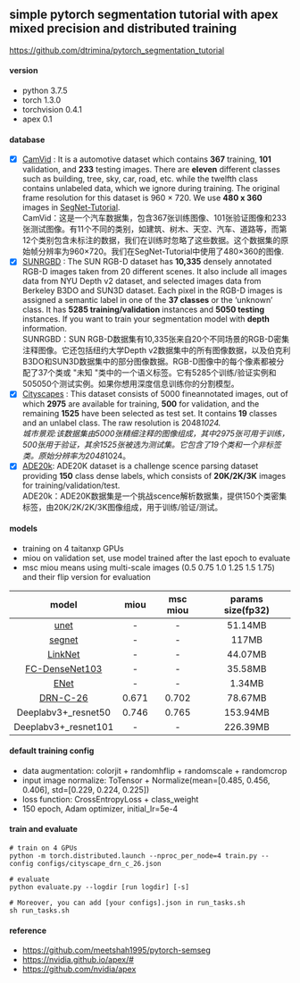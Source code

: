 ## simple pytorch segmentation tutorial with apex mixed precision and distributed training
https://github.com/dtrimina/pytorch_segmentation_tutorial
#### version  
- python 3.7.5
- torch 1.3.0
- torchvision 0.4.1
- apex 0.1

#### database  

- [x] [CamVid](https://github.com/dtrimina/pytorch_segmentation_tutorial/tree/master/database/CamVid) : It is a automotive dataset which contains **367** training, **101** validation, and **233** testing images. There are **eleven** different classes such as building, tree, sky, car, road, etc. while the twelfth class contains unlabeled data, which we ignore during training. The original frame resolution for this dataset is 960 × 720. We use **480 x 360** images in [SegNet-Tutorial](https://github.com/alexgkendall/SegNet-Tutorial/tree/master/CamVid).    
CamVid：这是一个汽车数据集，包含367张训练图像、101张验证图像和233张测试图像。有11个不同的类别，如建筑、树木、天空、汽车、道路等，而第12个类别包含未标注的数据，我们在训练时忽略了这些数据。这个数据集的原始帧分辨率为960×720。我们在SegNet-Tutorial中使用了480×360的图像.    
- [x] [SUNRGBD](https://github.com/dtrimina/pytorch_segmentation_tutorial/tree/master/database/SUNRGBD) : The SUN RGB-D dataset has **10,335** densely annotated RGB-D images taken from 20 different scenes. It also include all images data from NYU Depth v2 dataset, and selected images data from Berkeley B3DO and SUN3D dataset. Each pixel in the RGB-D images is assigned a semantic label in one of the **37 classes** or the ‘unknown’ class. It has **5285 training/validation** instances and **5050 testing** instances. If you want to train your segmentation model with **depth** information.    
SUNRGBD：SUN RGB-D数据集有10,335张来自20个不同场景的RGB-D密集注释图像。它还包括纽约大学Depth v2数据集中的所有图像数据，以及伯克利B3DO和SUN3D数据集中的部分图像数据。RGB-D图像中的每个像素都被分配了37个类或 "未知 "类中的一个语义标签。它有5285个训练/验证实例和505050个测试实例。如果你想用深度信息训练你的分割模型。   
- [x] [Cityscapes](https://github.com/dtrimina/pytorch_segmentation_tutorial/tree/master/database/Cityscapes) : This dataset consists of 5000 fineannotated images, out of which **2975** are available for training, **500** for validation, and the remaining **1525** have been selected as test set. It contains **19** classes and an unlabel class. The raw resolution is 2048*1024.    
 城市景观:该数据集由5000张精细注释的图像组成，其中2975张可用于训练，500张用于验证，其余1525张被选为测试集。它包含了19个类和一个非标签类。原始分辨率为2048*1024。    
- [x] [ADE20k](https://github.com/dtrimina/pytorch_segmentation_tutorial/tree/master/database/ADEChallengeData2016): ADE20K dataset is a challenge scence parsing dataset providing **150** class dense labels, which consists of **20K/2K/3K** images for training/validation/test.    
ADE20k：ADE20K数据集是一个挑战scence解析数据集，提供150个类密集标签，由20K/2K/2K/3K图像组成，用于训练/验证/测试。

#### models

- training on 4 taitanxp GPUs  
- miou on validation set, use model trained after the last epoch to evaluate  
- msc miou means using multi-scale images (0.5 0.75 1.0 1.25 1.5 1.75) and their flip version for evaluation  

model | miou | msc miou | params size(fp32) |  
:-: | :-: | :-: | :-:   
[unet](https://blog.dtrimina.cn/Segmentation/segmentation-2/) | - | - | 51.14MB |  
[segnet](https://blog.dtrimina.cn/Segmentation/segmentation-2/) | - | - | 117MB |   
[LinkNet](https://blog.dtrimina.cn/Segmentation/segmentation-3/) | - | - | 44.07MB |   
[FC-DenseNet103](https://blog.dtrimina.cn/Segmentation/segmentation-3/) | - | - | 35.58MB |  
[ENet](https://blog.dtrimina.cn/Segmentation/segmentation-3/) | - | - | 1.34MB |  
[DRN-C-26](https://blog.dtrimina.cn/Segmentation/segmentation-4/) | 0.671 | 0.702 | 78.67MB |   
Deeplabv3+_resnet50 | 0.746 | 0.765 | 153.94MB |  
Deeplabv3+_resnet101 | - | - | 226.39MB |  

#### default training config  

- data augmentation: colorjit + randomhflip + randomscale + randomcrop  
- input image normalize: ToTensor + Normalize(mean=[0.485, 0.456, 0.406], std=[0.229, 0.224, 0.225])
- loss function: CrossEntropyLoss + class_weight  
- 150 epoch, Adam optimizer, initial_lr=5e-4  

#### train and evaluate

```
# train on 4 GPUs
python -m torch.distributed.launch --nproc_per_node=4 train.py --config configs/cityscape_drn_c_26.json

# evaluate
python evaluate.py --logdir [run logdir] [-s] 

# Moreover, you can add [your configs].json in run_tasks.sh
sh run_tasks.sh
```

#### reference
- https://github.com/meetshah1995/pytorch-semseg  
- https://nvidia.github.io/apex/#  
- https://github.com/nvidia/apex  
